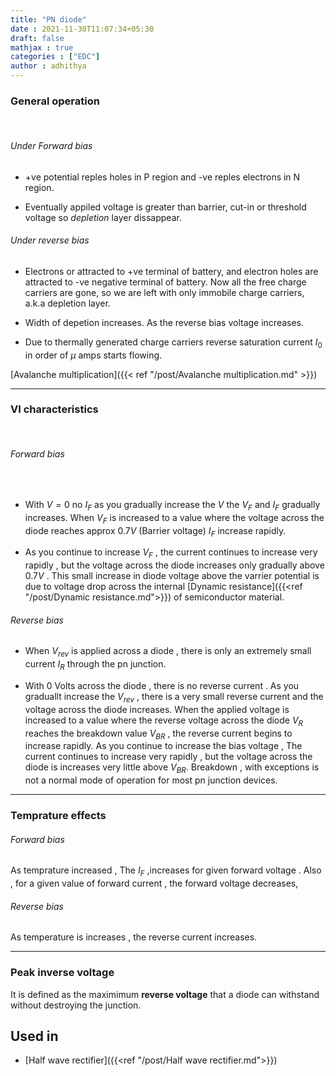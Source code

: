 ```yaml
---
title: "PN diode"
date : 2021-11-30T11:07:34+05:30
draft: false
mathjax : true
categories : ["EDC"]
author : adhithya
---
```



### General operation

&nbsp;

###### Under Forward bias

- +ve potential reples holes in P region and -ve reples electrons in N region.

- Eventually appiled voltage is greater than barrier, cut-in or threshold voltage so *depletion* layer dissappear.

###### Under reverse bias

- Electrons or attracted to +ve terminal of battery, and electron holes are attracted to -ve negative terminal of battery. Now all the free charge carriers are gone, so we are left with only immobile charge carriers, a.k.a depletion layer.

- Width of depetion increases. As the reverse bias voltage increases.

- Due to thermally generated charge carriers reverse saturation current $I_0$ in order of  $\mu$ amps starts flowing.


[Avalanche multiplication]({{< ref "/post/Avalanche multiplication.md" >}})


---

### VI characteristics
&nbsp;
###### Forward bias
&nbsp;
- With $V = 0$ no $I_F$ as you gradually increase the $V$ the $V_F$ and $I_F$ gradually increases. When $V_F$ is increased to a value where the voltage across the diode reaches approx $0.7  V$ (Barrier voltage) $I_F$ increase rapidly.

	
		
- As you continue to increase $V_F$ , the current continues to increase very rapidly , but the voltage across the diode increases only gradually above $0.7V$  . This small increase in diode voltage above the varrier potential is due to voltage drop across the internal [Dynamic resistance]({{<ref "/post/Dynamic resistance.md">}}) of semiconductor material. 
	
###### Reverse bias

- When $V_{rev}$ is applied across a diode , there is only an extremely small current $I_R$ through the pn junction.


- With 0 Volts across the diode , there is no reverse current . As you graduallt increase the $V_{rev}$ , there is a very small reverse current  and the voltage across the diode increases. When the applied voltage is increased to a value where the reverse voltage across the diode $V_{R}$ reaches the breakdown value $V_{BR}$ , the reverse current begins to increase rapidly. As you continue to increase the bias voltage , The current continues to increase very rapidly , but the voltage across the diode is increases very little above $V_{BR}$. Breakdown , with exceptions is not a normal mode of operation for most pn junction devices.

---

### Temprature effects

	
###### Forward bias
	

As temprature increased , The $I_F$ ,increases for given forward voltage . Also , for a given value of forward current , the forward voltage decreases,
	
###### Reverse bias 

As temperature is increases , the reverse current increases.

---
	
### Peak inverse voltage

It is defined as the maximimum **reverse voltage** that a diode can withstand without destroying the junction.


	
## Used in 

- [Half wave rectifier]({{<ref "/post/Half wave rectifier.md">}})